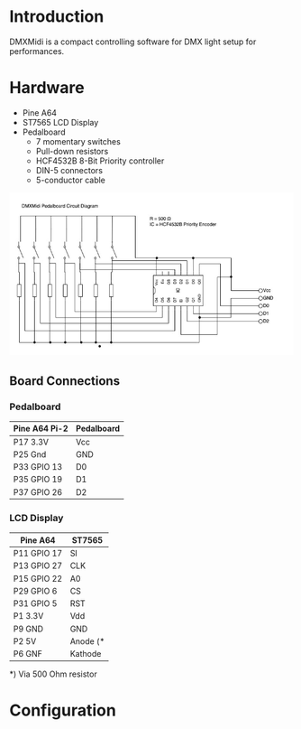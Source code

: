 # Introduction

DMXMidi is a compact controlling software for DMX light setup for performances.

# Hardware

* Pine A64
* ST7565 LCD Display
* Pedalboard
    * 7 momentary switches
    * Pull-down resistors
    * HCF4532B 8-Bit Priority controller
    * DIN-5 connectors
    * 5-conductor cable

![Pedalboard circuit diagram](doc/pedalboard.jpg)

## Board Connections

### Pedalboard
| Pine A64 Pi-2 | Pedalboard |
|---------------|------------|
| P17 3.3V      | Vcc        |
| P25 Gnd       | GND        |
| P33 GPIO 13   | D0         |
| P35 GPIO 19   | D1         |
| P37 GPIO 26   | D2         |

### LCD Display
| Pine A64      | ST7565   |
|---------------|----------|
| P11 GPIO 17   | SI       |
| P13 GPIO 27   | CLK      |
| P15 GPIO 22   | A0       |
| P29 GPIO 6    | CS       |
| P31 GPIO 5    | RST      |
| P1 3.3V       | Vdd      |
| P9 GND        | GND      |
| P2 5V         | Anode (* |
| P6 GNF        | Kathode  |

*) Via 500 Ohm resistor

# Configuration
